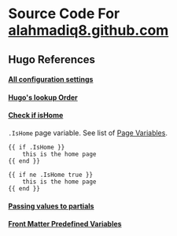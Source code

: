 # Source Code For [alahmadiq8.github.com](https://alahmadiq8.github.io)

## Hugo References

#### [All configuration settings](https://gohugo.io/getting-started/configuration/#all-configuration-settings)

#### [Hugo's lookup Order](https://gohugo.io/templates/lookup-order/)

#### [Check if isHome](https://gohugo.io/variables/page/#page-variables)

`.IsHome` page  variable. See list of [Page Variables](https://gohugo.io/variables/page/#page-variables).

```
{{ if .IsHome }}
	this is the home page
{{ end }}

{{ if ne .IsHome true }}
	this is the home page
{{ end }}
```

#### [Passing values to partials](https://gohugo.io/functions/dict/#example-using-dict-to-pass-multiple-values-to-a-partial)


#### [Front Matter Predefined Variables](https://gohugo.io/content-management/front-matter/#predefined)
